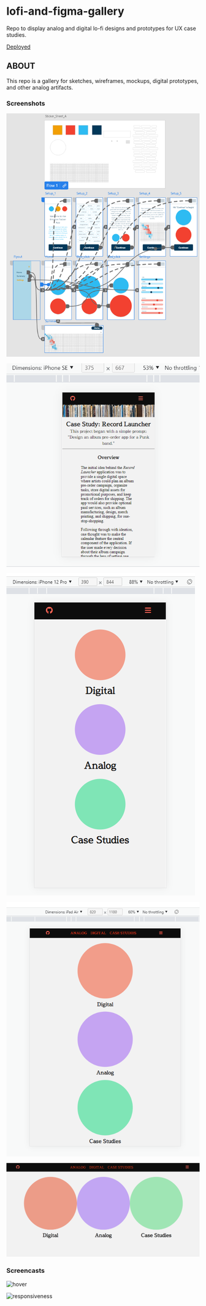 # lofi-and-figma-gallery

Repo to display analog and digital lo-fi designs and prototypes for UX case studies.

[Deployed](https://evmad.github.io/lofi-and-figma-gallery/)


## ABOUT

This repo is a gallery for sketches, wireframes, mockups, digital prototypes, and other analog artifacts.

### Screenshots

![prototype](./assets/images/etPrototype.png)

![case_study](./assets/images/RLoverview.png)

![mobile](./assets/images/iPhone12Pro.png)

![tablet](./assets/images/iPad.png)

![desktop](./assets/images/Desktop.png)


### Screencasts

![hover](/hover.gif)

![responsiveness](/responsive.gif)

